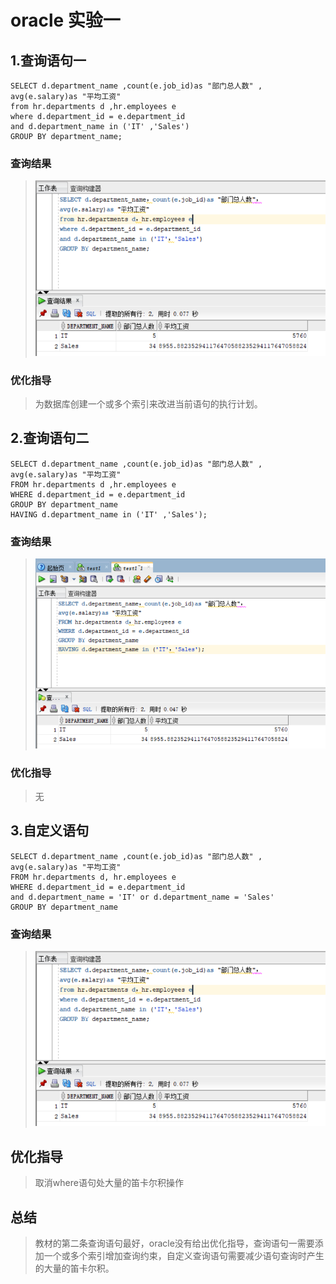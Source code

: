 oracle 实验一
===
1.查询语句一
---

```
SELECT d.department_name ,count(e.job_id)as "部门总人数" ,
avg(e.salary)as "平均工资"
from hr.departments d ,hr.employees e
where d.department_id = e.department_id
and d.department_name in ('IT' ,'Sales')
GROUP BY department_name;
```

### 查询结果

> ![](https://github.com/zbl1997/Oracle/blob/master/Test1/Images/test1.png)

### 优化指导

> 为数据库创建一个或多个索引来改进当前语句的执行计划。

2.查询语句二
---
```
SELECT d.department_name ,count(e.job_id)as "部门总人数" ,
avg(e.salary)as "平均工资"
FROM hr.departments d ,hr.employees e
WHERE d.department_id = e.department_id
GROUP BY department_name
HAVING d.department_name in ('IT' ,'Sales');
```
### 查询结果
> ![](https://github.com/zbl1997/Oracle/blob/master/Test1/Images/laji1.png)
### 优化指导
> 无

3.自定义语句
---
```
SELECT d.department_name ,count(e.job_id)as "部门总人数" ,
avg(e.salary)as "平均工资"
FROM hr.departments d, hr.employees e
WHERE d.department_id = e.department_id
and d.department_name = 'IT' or d.department_name = 'Sales'
GROUP BY department_name 
```
### 查询结果
> ![](https://github.com/zbl1997/Oracle/blob/master/Test1/Images/test1.png)

优化指导
---
> 取消where语句处大量的笛卡尔积操作

总结
---
> 教材的第二条查询语句最好，oracle没有给出优化指导，查询语句一需要添加一个或多个索引增加查询约束，自定义查询语句需要减少语句查询时产生的大量的笛卡尔积。
